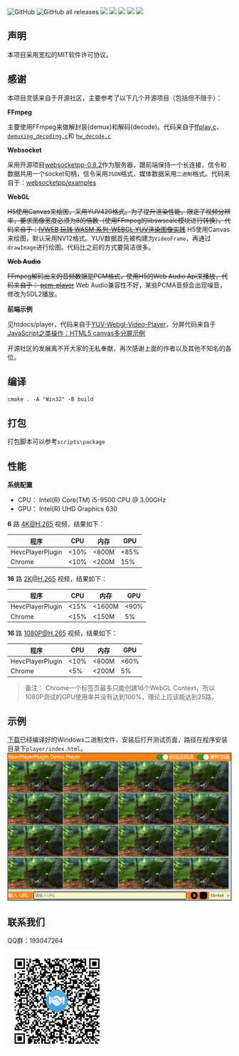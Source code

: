 ![GitHub](https://img.shields.io/github/license/HevcPlayerPlugin/HevcPlayerPlugin)
![GitHub all releases](https://img.shields.io/github/downloads/HevcPlayerPlugin/HevcPlayerPlugin/total)
[![](https://img.shields.io/badge/language-c++-red.svg)](https://en.cppreference.com/)
[![](https://img.shields.io/badge/platform-windows-blue.svg)](https://github.com/HevcPlayerPlugin/HevcPlayerPlugin)
[![](https://img.shields.io/badge/PRs-welcome-yellow.svg)](https://github.com/HevcPlayerPlugin/HevcPlayerPlugin/pulls)
[![](https://github.com/ZLMediaKit/ZLMediaKit/actions/workflows/windows.yml/badge.svg)](https://github.com/HevcPlayerPlugin/HevcPlayerPlugin)
[![](https://img.shields.io/badge/chat-QQ%E7%BE%A4-brightgreen)](https://jq.qq.com/?_wv=1027&k=N2VUK58S)
## 声明
本项目采用宽松的MIT软件许可协议。

## 感谢
本项目灵感来自于开源社区，主要参考了以下几个开源项目（包括但不限于）：

**FFmpeg**

主要使用FFmpeg来做解封装(demux)和解码(decode)。代码来自于[ffplay.c](https://ffmpeg.org/doxygen/trunk/ffplay_8c_source.html)、[`demuxing_decoding.c`](https://ffmpeg.org/doxygen/trunk/demuxing_decoding_8c-example.html)和 [`hw_decode.c`](https://ffmpeg.org/doxygen/trunk/hw_decode_8c-example.html)

**Websocket**

采用开源项目[websocketpp-0.8.2](https://github.com/zaphoyd/websocketpp)作为服务器，跟前端保持一个长连接，信令和数据共用一个socket句柄，信令采用`JSON`格式，媒体数据采用`二进制`格式。代码来自于：[websocketpp/examples](https://github.com/zaphoyd/websocketpp/tree/master/examples)

**WebGL**

~~H5使用Canvas来绘图，采用YUV420格式。为了提升渲染性能，限定了视频分辨率，要求图像宽度必须为8的倍数（使用FFmpeg的libswscale模块进行转换）。代码来自于：[IVWEB 玩转 WASM 系列-WEBGL YUV渲染图像实践](https://juejin.cn/post/6844904008054751246)~~
H5使用Canvas来绘图，默认采用NV12格式。YUV数据首先被构建为`VideoFrame`，再通过`drawImage`进行绘图。代码比之前的方式要简洁很多。

~~**Web Audio**~~

~~FFmpeg解码出来的音频数据是PCM格式，使用H5的Web Audio Api来播放，代码来自于： [pcm-player](https://github.com/samirkumardas/pcm-player)~~
Web Audio兼容性不好，某些PCMA音频会出现噪音，修改为SDL2播放。

**前端示例**

见htdocs/player，代码来自于[YUV-Webgl-Video-Player](https://github.com/p4prasoon/YUV-Webgl-Video-Player)，分屏代码来自于[JavaScript之类操作：HTML5 canvas多分屏示例](https://blog.csdn.net/boonya/article/details/82784952)

开源社区的发展离不开大家的无私奉献，再次感谢上面的作者以及其他不知名的各位。

## 编译
```
cmake . -A "Win32" -B build
```

## 打包
打包脚本可以参考`scripts\package`

## 性能

**系统配置**
- CPU： Intel(R) Core(TM) i5-9500 CPU @ 3.00GHz
- GPU： Intel(R) UHD Graphics 630

**6** 路 4K@H.265 视频，结果如下：

| 程序 | CPU | 内存 | GPU |
| --- | --- | --- | --- |
| HevcPlayerPlugin | <10% | <800M | <85% |
| Chrome | <10% | <200M | 15% |

**16** 路 2K@H.265 视频，结果如下：

| 程序 | CPU | 内存 | GPU |
| --- | --- | --- | --- |
| HevcPlayerPlugin | <15% | <1600M | <90% |
| Chrome | <15% | <150M | 5% |
	
**16** 路 1080P@H.265 视频，结果如下：

| 程序 | CPU | 内存 | GPU |
| --- | --- | --- | --- |
| HevcPlayerPlugin | <10% | <800M | <60% |
| Chrome | <5% | <200M | 5% |

> 备注： Chrome一个标签页最多只能创建16个WebGL Context，所以1080P测试的GPU使用率并没有达到100%，理论上应该能达到25路。
## 示例
[下载](https://github.com/duiniuluantanqin/HevcPlayerPlugin/releases/)已经编译好的Windows二进制文件，安装后打开测试页面，路径在程序安装目录下`player/index.html`。
<br>
![demo.png](docs/images/demo.png)

## 联系我们
QQ群：193047264

![](docs/images/QR.png)